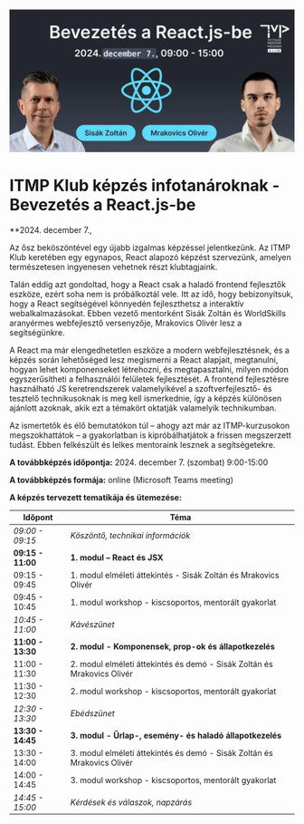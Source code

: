 <img src="assets/images/itmp-klub-bevezetes-a-reactjs-be.webp">

# ITMP Klub képzés infotanároknak - Bevezetés a React.js-be

**2024. december 7.,

Az ősz beköszöntével egy újabb izgalmas képzéssel jelentkezünk. Az ITMP Klub keretében egy egynapos, React alapozó képzést szervezünk, amelyen természetesen ingyenesen vehetnek részt klubtagjaink.

Talán eddig azt gondoltad, hogy a React csak a haladó frontend fejlesztők eszköze, ezért soha nem is próbálkoztál vele. Itt az idő, hogy bebizonyítsuk, hogy a React segítségével könnyedén fejleszthetsz a interaktív webalkalmazásokat. Ebben vezető mentorként Sisák Zoltán és WorldSkills aranyérmes webfejlesztő versenyzője, Mrakovics Olivér lesz a segítségünkre.

A React ma már elengedhetetlen eszköze a modern webfejlesztésnek, és a képzés során lehetőséged lesz megismerni a React alapjait, megtanulni, hogyan lehet komponenseket létrehozni, és megtapasztalni, milyen módon egyszerűsítheti a felhasználói felületek fejlesztését. A frontend fejlesztésre használható JS keretrendszerek valamelyikével a szoftverfejlesztő- és tesztelő technikusoknak is meg kell ismerkednie, így a képzés különösen ajánlott azoknak, akik ezt a témakört oktatják valamelyik technikumban.

Az ismertetők és élő bemutatókon túl – ahogy azt már az ITMP-kurzusokon megszokhattátok – a gyakorlatban is kipróbálhatjátok a frissen megszerzett tudást. Ebben felkészült és lelkes mentoraink lesznek a segítségetekre.

**A továbbképzés időpontja:** 2024. december 7. (szombat) 9:00-15:00

**A továbbképzés formája:** online (Microsoft Teams meeting)

**A képzés tervezett tematikája és ütemezése:**

| Időpont           | Téma                                                                    |
| ----------------- | ----------------------------------------------------------------------- |
| _09:00 - 09:15_   | _Köszöntő, technikai információk_                                       |
| **09:15 - 11:00** | **1. modul – React és JSX**                                             |
| 09:15 - 09:45     | 1. modul elméleti áttekintés - Sisák Zoltán és Mrakovics Olivér         |
| 09:45 - 10:45     | 1. modul workshop - kiscsoportos, mentorált gyakorlat                   |
| _10:45 - 11:00_   | _Kávészünet_                                                            |
| **11:00 - 13:30** | **2. modul - Komponensek, prop-ok és állapotkezelés**                   |
| 11:00 - 11:30     | 2. modul elméleti áttekintés és demó - Sisák Zoltán és Mrakovics Olivér |
| 11:30 - 12:30     | 2. modul workshop - kiscsoportos, mentorált gyakorlat                   |
| _12:30 - 13:30_   | _Ebédszünet_                                                            |
| **13:30 - 14:45** | **3. modul - Űrlap-, esemény- és haladó állapotkezelés**                |
| 13:30 - 14:00     | 3. modul elméleti áttekintés és demó - Sisák Zoltán és Mrakovics Olivér |
| 14:00 - 14:45     | 3. modul workshop - kiscsoportos, mentorált gyakorlat                   |
| _14:45 - 15:00_   | _Kérdések és válaszok, napzárás_                                        |
